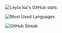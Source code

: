 ![Leyla Isa's GitHub stats](https://github-readme-stats.vercel.app/api?username=leylaisa&show_icons=true&theme=radical)

![Most Used Languages](https://github-readme-stats.vercel.app/api/top-langs/?username=leylaisa&layout=compact&theme=radical)

![GitHub Streak](https://streak-stats.demolab.com?user=leylaisa&theme=radical)


